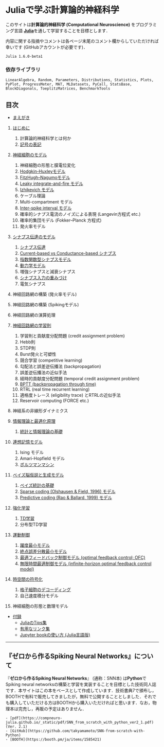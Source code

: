 # Juliaで学ぶ計算論的神経科学

このサイトは**計算論的神経科学 (Computational Neuroscience)** をプログラミング言語 [**Julia**](https://julialang.org/)を通して学習することを目標とします．

内容に関する指摘やコメントは各ページ末尾のコメント欄からしていただければ幸いです (GitHubアカウントが必要です)．

```{admonition} 記事で使用しているJuliaのバージョン
Julia 1.6.0-beta1
```

### 依存ライブラリ
`LinearAlgebra, Random, Parameters, Distributions, Statistics, Plots, PyPlot, ProgressMeter, MAT, MLDatasets, PyCall, StatsBase, BlockDiagonals, ToeplitzMatrices, BenchmarkTools`

## 目次
- [まえがき](https://compneuro-julia.github.io/intro.html)

1. [はじめに](https://compneuro-julia.github.io/chap1/1_intro.html)
	1. 計算論的神経科学とは何か
	1. [記号の表記](https://compneuro-julia.github.io/chap1/notation.html)
1. [神経細胞のモデル](https://compneuro-julia.github.io/chap2/2_intro.html)
	1. 神経細胞の形態と膜電位変化
	1. [Hodgkin-Huxleyモデル](https://compneuro-julia.github.io/chap2/2-2_hodgkinhuxley.html)
	1. [FitzHugh–Nagumoモデル](https://compneuro-julia.github.io/chap2/2-3_fhn.html)
	1. [Leaky integrate-and-fire モデル](https://compneuro-julia.github.io/chap2/2-4_lif.html)
	1. [Izhikevich モデル](https://compneuro-julia.github.io/chap2/2-5_iz.html)
	1. ケーブル理論
	1. Multi-compartment モデル
	1. [Inter-spike interval モデル](https://compneuro-julia.github.io/chap2/2-8_isi.html)
	1. 確率的シナプス電流のノイズによる表現 (Langevin方程式 etc.)
	1. 確率的集団モデル (Fokker–Planck 方程式)
	1. 発火率モデル
1. [シナプス伝達のモデル](https://compneuro-julia.github.io/chap3/3_intro.html)
	1. [シナプス伝達](https://compneuro-julia.github.io/chap3/3-1_synapse.html)
	1. [Current-based vs Conductance-based シナプス](https://compneuro-julia.github.io/chap3/3-2_current-conductance-synapse.html)
	1. [指数関数型シナプスモデル](https://compneuro-julia.github.io/chap3/3-3_expo-synapse.html)
	1. [動力学モデル](https://compneuro-julia.github.io/chap3/3-4_kinetic-synapse.html)
	1. 増強シナプスと減衰シナプス
	1. [シナプス入力の重みづけ](https://compneuro-julia.github.io/chap3/3-6_synaptic-weighted.html)
	1. 電気シナプス
4. 神経回路網の構築 (発火率モデル)
5. 神経回路網の構築 (Spikingモデル)
6. 神経回路網の演算処理
7. [神経回路網の学習則](https://compneuro-julia.github.io/chap7/7_intro.html)
	1. 学習則と貢献度分配問題 (credit assignment problem)
	2. Hebb則
	3. STDP則
	4. Burst発火と可塑性
	5. 競合学習 (competitive learning)
	6. 勾配法と誤差逆伝播法 (backpropagation)
	7. 誤差逆伝播法の近似手法
	8. 経時的貢献度分配問題 (temporal credit assignment problem)
	9. [BPTT (backpropagation through time)](https://compneuro-julia.github.io/chap7/7-9_bptt.html)
	10. RTRL (real time recurrent learning)
	11. 適格度トレース (eligibility trace) とRTRLの近似手法
	12. Reservoir computing (FORCE etc.)
8. 神経系の非線形ダイナミクス
9. [情報理論と最適化原理](https://compneuro-julia.github.io/chap9/9_intro.html)
	1. [統計と情報理論の基礎](https://compneuro-julia.github.io/chap9/9-1_statistics_and_information.html)

10. [連想記憶モデル](https://compneuro-julia.github.io/chap10/10_intro.html)
	1. Ising モデル
	2. Amari-Hopfield モデル
	3. [ボルツマンマシン](https://compneuro-julia.github.io/chap10/10-3_boltzmann_machine.html)

11. [ベイズ脳仮説と生成モデル](https://compneuro-julia.github.io/chap11/11_intro.html)
    1. [ベイズ統計の基礎](https://compneuro-julia.github.io/chap11/11-1_bayes_statistics.html)
    1. [Sparse coding (Olshausen & Field, 1996) モデル](https://compneuro-julia.github.io/chap11/11-2_sparse-coding.html)
    1. [Predictive coding (Rao & Ballard, 1999) モデル](https://compneuro-julia.github.io/chap11/11-3_predictive-coding-rao.html)
12. [強化学習](https://compneuro-julia.github.io/chap12/12_intro.html)
    1. [TD学習](https://compneuro-julia.github.io/chap12/12-1_td_learning.html)
    2. 分布型TD学習
13. [運動制御](https://compneuro-julia.github.io/chap13/13_intro.html)
    1. [躍度最小モデル](https://compneuro-julia.github.io/chap13/13-1_minimum_jerk.html)
    2. [終点誤差分散最小モデル](https://compneuro-julia.github.io/chap13/13-2_minimum_variance.html)
    3. [最適フィードバック制御モデル (optimal feedback control; OFC)](https://compneuro-julia.github.io/chap13/13-3_optimal_feedback_control.html)
    4. [無限時間最適制御モデル (infinite-horizon optimal feedback control model)](https://compneuro-julia.github.io/chap13/13-4_infinite_horizon_ofc.html)
14. [時空間の符号化](https://compneuro-julia.github.io/chap14/14_intro.html)
    1. [格子細胞のデコーディング](https://compneuro-julia.github.io/chap14/14-1_grid_cells.html)
    2. 自己速度積分モデル
15. 神経細胞の形態と数理モデル

- [付録](https://compneuro-julia.github.io/appendix/appendix_intro.html)
	- [JuliaのTips集](https://compneuro-julia.github.io/appendix/tips.html)
	- [有用なリンク集](https://compneuro-julia.github.io/appendix/useful_links.html)
	- [Jupyter bookの使い方 (Julia言語版)](https://compneuro-julia.github.io/appendix/usage_jupyter_book.html)


***

## 『ゼロから作るSpiking Neural Networks』について
『**ゼロから作るSpiking Neural Networks**』 (通称：SNN本) は**Python**でSpiking neural networksの構築と学習を実装することを目標とした技術同人誌です．本サイトはこの本をベースとして作成しています．技術書典7で頒布し，BOOTHで有料で販売してきましたが，無料で公開することとしました．それでも購入していただける方はBOOTHから購入いただければと思います．なお，物理本は完売し，再販の予定はありません．

```{admonition} 『ゼロから作るSpiking Neural Networks』Links
- [pdf](https://compneuro-julia.github.io/_static/pdf/SNN_from_scratch_with_python_ver2_1.pdf) (Ver. 2.1)
- [GitHub](https://github.com/takyamamoto/SNN-from-scratch-with-Python)
- [BOOTH](https://booth.pm/ja/items/1585421)
```



